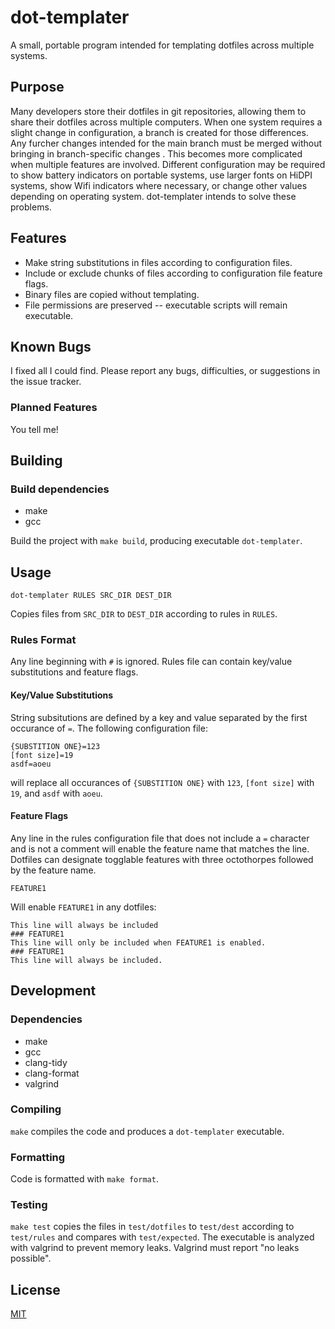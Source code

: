 # dot-templater
A small, portable program intended for templating dotfiles across multiple systems.

## Purpose
Many developers store their dotfiles in git repositories, allowing them to share their dotfiles across multiple computers. When one system requires a slight change in configuration, a branch is created for those differences. Any furcher changes intended for the main branch must be merged without bringing in branch-specific changes . This becomes more complicated when multiple features are involved. Different configuration may be required to show battery indicators on portable systems, use larger fonts on HiDPI systems, show Wifi indicators where necessary, or change other values depending on operating system. dot-templater intends to solve these problems.

## Features
* Make string substitutions in files according to configuration files.
* Include or exclude chunks of files according to configuration file feature flags.
* Binary files are copied without templating.
* File permissions are preserved -- executable scripts will remain executable.

## Known Bugs
I fixed all I could find. Please report any bugs, difficulties, or suggestions in the issue tracker.

### Planned Features
You tell me!

## Building

### Build dependencies
* make
* gcc

Build the project with `make build`, producing executable `dot-templater`. 

## Usage
```
dot-templater RULES SRC_DIR DEST_DIR
```

Copies files from `SRC_DIR` to `DEST_DIR` according to rules in `RULES`.

### Rules Format
Any line beginning with `#` is ignored. Rules file can contain key/value substitutions and feature flags.

#### Key/Value Substitutions
String subsitutions are defined by a key and value separated by the first occurance of `=`. The following configuration file:
```
{SUBSTITION ONE}=123
[font size]=19
asdf=aoeu
```
will replace all occurances of `{SUBSTITION ONE}` with `123`, `[font size]` with `19`, and `asdf` with `aoeu`.

#### Feature Flags
Any line in the rules configuration file that does not include a `=` character and is not a comment will enable the feature name that matches the line. Dotfiles can designate togglable features with three octothorpes followed by the feature name. 
```
FEATURE1
```
Will enable `FEATURE1` in any dotfiles:
```
This line will always be included
### FEATURE1
This line will only be included when FEATURE1 is enabled.
### FEATURE1
This line will always be included.
```

## Development
### Dependencies
* make
* gcc
* clang-tidy
* clang-format
* valgrind

### Compiling
`make` compiles the code and produces a `dot-templater` executable.

### Formatting
Code is formatted with `make format`.

### Testing
`make test` copies the files in `test/dotfiles` to `test/dest` according to `test/rules` and compares with `test/expected`. The executable is analyzed with valgrind to prevent memory leaks. Valgrind must report "no leaks possible".

## License
[MIT](LICENSE)
